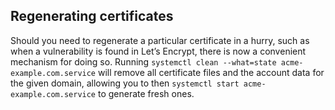 ## Regenerating certificates

Should you need to regenerate a particular certificate in a hurry, such as when a vulnerability is found in Let’s Encrypt, there is now a convenient mechanism for doing so. Running `systemctl clean --what=state acme-example.com.service` will remove all certificate files and the account data for the given domain, allowing you to then `systemctl start acme-example.com.service` to generate fresh ones.
